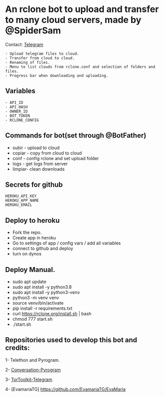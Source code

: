 # An rclone bot to upload and transfer to many cloud servers, made by @SpiderSam

Contact: [Telegram](https://t.me/)

    - Upload telegram files to cloud.
    - Transfer from cloud to cloud.
    - Renaming of files.
    - Menu to list clouds from rclone.conf and selection of folders and files.
    - Progress bar when downloading and uploading.

## Variables

    - API_ID
    - API_HASH
    - OWNER_ID
    - BOT_TOKEN
    - RCLONE_CONFIG

## Commands for bot(set through @BotFather) 
- subir - upload to cloud 
- copiar - copy from cloud to cloud
- conf - config rclone and set upload folder 
- logs - get logs from server
- limpiar- clean downloads

## Secrets for github

    HEROKU_API_KEY
    HEROKU_APP_NAME
    HEROKU_EMAIL
    
    
## Deploy to heroku
- Fork the repo.
- Create app in heroku
- Go to settings of app / config vars / add all variables
- connect to github and deploy
- turn on dynos

## Deploy Manual. 
- sudo apt update 
- sudo apt install -y python3.8 
- sudo apt install -y python3-venv 
- python3 -m venv venv 
- source venv/bin/activate 
- pip install -r requirements.txt 
- curl https://rclone.org/install.sh | bash
- chmod 777 start.sh 
- ./start.sh

## Repositories used to develop this bot and credits:

1- Telethon and Pyrogram.

2- [Conversation-Pyrogram](https://github.com/Ripeey/Conversation-Pyrogram/archive/refs/heads/main.zip)

3- [TorToolkit-Telegram](https://github.com/yash-dk/TorToolkit-Telegram)

4- [EvamariaTG] https://github.com/EvamariaTG/EvaMaria

